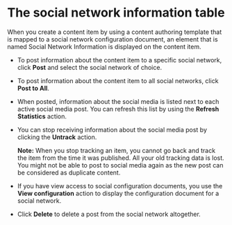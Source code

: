 # The social network information table

When you create a content item by using a content authoring template that is mapped to a social network configuration document, an element that is named Social Network Information is displayed on the content item.

-   To post information about the content item to a specific social network, click **Post** and select the social network of choice.
-   To post information about the content item to all social networks, click **Post to All**.
-   When posted, information about the social media is listed next to each active social media post. You can refresh this list by using the **Refresh Statistics** action.
-   You can stop receiving information about the social media post by clicking the **Untrack** action.

    **Note:** When you stop tracking an item, you cannot go back and track the item from the time it was published. All your old tracking data is lost. You might not be able to post to social media again as the new post can be considered as duplicate content.

-   If you have view access to social configuration documents, you use the **View configuration** action to display the configuration document for a social network.
-   Click **Delete** to delete a post from the social network altogether.


